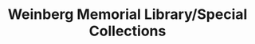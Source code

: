 ---
layout: repo
title: "Weinberg Memorial Library/Special Collections"
id: 14827
permalink: repos/14827/
---